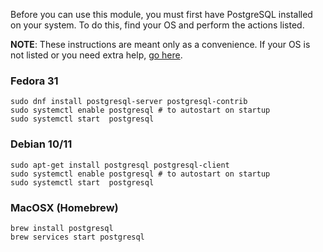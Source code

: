 Before you can use this module, you must first have PostgreSQL installed on
your system. To do this, find your OS and perform the actions listed.

**NOTE**: These instructions are meant only as a convenience. If your OS is not
listed or you need extra help, [go here](https://www.postgresql.org/download/).

### Fedora 31
```
sudo dnf install postgresql-server postgresql-contrib
sudo systemctl enable postgresql # to autostart on startup
sudo systemctl start  postgresql
```

### Debian 10/11
```
sudo apt-get install postgresql postgresql-client
sudo systemctl enable postgresql # to autostart on startup
sudo systemctl start  postgresql
```

### MacOSX (Homebrew)
```
brew install postgresql
brew services start postgresql
```
